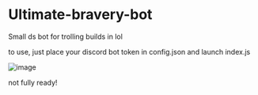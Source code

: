 # Ultimate-bravery-bot
Small ds bot for trolling builds in lol


to use, just place your discord bot token in config.json and launch index.js


![image](https://github.com/jojonoskill/Ultimate-bravery-bot/assets/87534952/1728cc39-2d6e-479f-ac65-e5c659228b97)




not fully ready!
